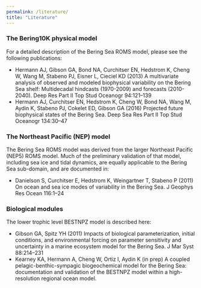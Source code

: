 ```yaml
---
permalink: /literature/
title: "Literature"
---
```

    
### The Bering10K physical model
    
For a detailed description of the Bering Sea ROMS model, please see the following publications:

- Hermann AJ, Gibson GA, Bond NA, Curchitser EN, Hedstrom K, Cheng W, Wang M, Stabeno PJ, Eisner L, Cieciel KD (2013) A multivariate analysis of observed and modeled biophysical variability on the Bering Sea shelf: Multidecadal hindcasts (1970-2009) and forecasts (2010-2040). Deep Res Part II Top Stud Oceanogr 94:121–139
- Hermann AJ, Curchitser EN, Hedstrom K, Cheng W, Bond NA, Wang M, Aydin K, Stabeno PJ, Cokelet ED, Gibson GA (2016) Projected future biophysical states of the Bering Sea. Deep Sea Res Part II Top Stud Oceanogr 134:30–47

### The Northeast Pacific (NEP) model

The Bering Sea ROMS model was derived from the larger Northeast Pacific (NEP5) ROMS model. Much of the preliminary validation of that model, including sea ice and tidal dynamics, are equally applicable to the Bering Sea sub-domain, and are documented in:

- Danielson S, Curchitser E, Hedstrom K, Weingartner T, Stabeno P (2011) On ocean and sea ice modes of variability in the Bering Sea. J Geophys Res Ocean 116:1–24

### Biological modules

The lower trophic level BESTNPZ model is described here:

- Gibson GA, Spitz YH (2011) Impacts of biological parameterization, initial conditions, and environmental forcing on parameter sensitivity and uncertainty in a marine ecosystem model for the Bering Sea. J Mar Syst 88:214–231
- Kearney KA, Hermann A, Cheng W, Ortiz I, Aydin K (in prep) A coupled pelagic-benthic-sympagic biogeochemical model for the Bering Sea: documentation and validation of the BESTNPZ model within a high-resolution regional ocean model.